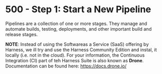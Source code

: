 # 500 - Step 1: Start a New Pipeline

Pipelines are a collection of one or more stages. They manage and automate builds, testing, deployments, and other important build and release stages.

**NOTE**: Instead of using the Softwareas a Service (SaaS) offering by Harness, we ill try and use the Harness Community Edition and instal, it locally (i.e. not in the cloud). For your information, the Continuous Integration (CI) part of teh Harness Suite is also known as **Drone**. Documentation can be found here: https://docs.drone.io/



